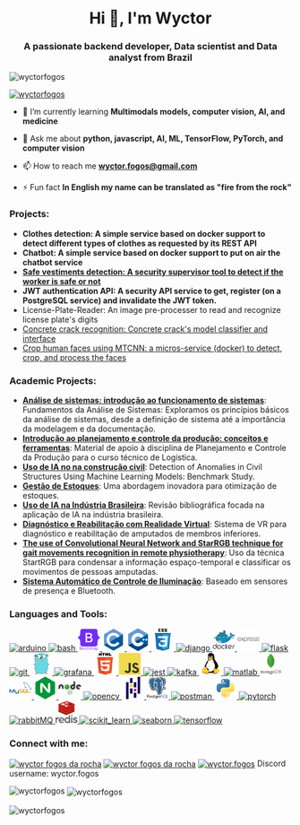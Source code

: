 <h1 align="center">Hi 👋, I'm Wyctor</h1>
<h3 align="center">A passionate backend developer, Data scientist and Data analyst from Brazil</h3>

<p align="left"> <img src="https://komarev.com/ghpvc/?username=wyctorfogos&label=Profile%20views&color=0e75b6&style=flat" alt="wyctorfogos" /> </p>

<p align="left"> <a href="https://github.com/ryo-ma/github-profile-trophy"><img src="https://github-profile-trophy.vercel.app/?username=wyctorfogos" alt="wyctorfogos" /></a> </p>

- 🌱 I’m currently learning **Multimodals models, computer vision, AI, and medicine**

- 💬 Ask me about **python, javascript, AI, ML, TensorFlow, PyTorch, and computer vision**

- 📫 How to reach me **wyctor.fogos@gmail.com**

- ⚡ Fun fact **In English my name can be translated as "fire from the rock"**
<h3 align="left">Projects:</h3>
<ul>
  <li>
    <b><a>Clothes detection: A simple service based on docker support to detect different types of clothes as requested by its REST API </a></b>
  </li>
  <li>
    <b><a>Chatbot: A simple service based on docker support to put on air the chatbot service </a></b>
  </li>
  <li>
    <b><a href="https://youtu.be/5-tAZy62vCY">Safe vestiments detection: A security supervisor tool to detect if the worker is safe or not</a></b>
  </li>
   <li>
    <b><a>JWT authentication API: A security API service to get, register (on a PostgreSQL service) and invalidate the JWT token.</a></b>
   </li>
  <li>
    <a>License-Plate-Reader: An image pre-processer to read and recognize license plate's digits</a>
  </li>
  <li>
    <a href="https://github.com/wyctorfogos/Interface_test_Crack_concrete_using_.git"> Concrete crack recognition: Concrete crack's model classifier and interface</a>
  </li>
  <li>
     <a href="https://github.com/wyctorfogos/Crop-faces-using-MTCNN"> Crop human faces using MTCNN: a micros-service (docker) to detect, crop, and process the faces</a>
  </li>
  
</ul>
<h3 align="left">Academic Projects:</h3>
<ul>
  <li>
    <b><a href="https://atenaeditora.com.br/catalogo/ebook/analise-de-sistemas-introducao-ao-funcionamento-de-sistemas">Análise de sistemas: introdução ao funcionamento de sistemas</a></b>: Fundamentos da Análise de Sistemas: Exploramos os princípios básicos da análise de sistemas, desde a definição de sistema até a importância da modelagem e da documentação.
  </li>
  <li>
    <b><a href="https://atenaeditora.com.br/catalogo/ebook/introducao-ao-planejamento-e-controle-da-producao-conceitos-e-ferramentas">Introdução ao planejamento e controle da produção: conceitos e ferramentas</a></b>: Material de apoio à disciplina de Planejamento e Controle da Produção para o curso técnico de Logística.
  </li>
  <li>
    <b><a href="https://ieeexplore.ieee.org/document/10459929">Uso de IA no na construção civil</a></b>: Detection of Anomalies in Civil Structures Using Machine Learning Models: Benchmark Study.
  </li>
  <li>
    <b><a href="https://www.atenaeditora.com.br/catalogo/ebook/gestao-de-estoques">Gestão de Estoques</a></b>: Uma abordagem inovadora para otimização de estoques.
  </li>
  <li>
    <b><a href="https://repositorio.ifes.edu.br/handle/123456789/3734">Uso de IA na Indústria Brasileira</a></b>: Revisão bibliográfica focada na aplicação de IA na indústria brasileira.
  </li>
  <li>
    <b><a href="https://doi.org/10.1016/j.artmed.2023.102612">Diagnóstico e Reabilitação com Realidade Virtual</a></b>: Sistema de VR para diagnóstico e reabilitação de amputados de membros inferiores.
  </li>
  <li>
    <b><a href="https://doi.org/10.1109/ICECCME52200.2021.9590936">The use of Convolutional Neural Network and StarRGB technique for gait movements recognition in remote physiotherapy</a></b>: Uso da técnica StartRGB para condensar a informação espaço-temporal e classificar os movimentos de pessoas amputadas.
  </li>
  <li>
    <b><a href="https://sodebras.com.br/edicoes/N163.pdf">Sistema Automático de Controle de Iluminação</a></b>: Baseado em sensores de presença e Bluetooth.
  </li>
</ul>


<h3 align="left">Languages and Tools:</h3>
<p align="left"> <a href="https://www.arduino.cc/" target="_blank" rel="noreferrer"> <img src="https://cdn.worldvectorlogo.com/logos/arduino-1.svg" alt="arduino" width="40" height="40"/> </a> <a href="https://www.gnu.org/software/bash/" target="_blank" rel="noreferrer"> <img src="https://www.vectorlogo.zone/logos/gnu_bash/gnu_bash-icon.svg" alt="bash" width="40" height="40"/> </a> <a href="https://getbootstrap.com" target="_blank" rel="noreferrer"> <img src="https://raw.githubusercontent.com/devicons/devicon/master/icons/bootstrap/bootstrap-plain-wordmark.svg" alt="bootstrap" width="40" height="40"/> </a> <a href="https://www.cprogramming.com/" target="_blank" rel="noreferrer"> <img src="https://raw.githubusercontent.com/devicons/devicon/master/icons/c/c-original.svg" alt="c" width="40" height="40"/> </a> <a href="https://www.w3schools.com/cpp/" target="_blank" rel="noreferrer"> <img src="https://raw.githubusercontent.com/devicons/devicon/master/icons/cplusplus/cplusplus-original.svg" alt="cplusplus" width="40" height="40"/> </a> <a href="https://www.w3schools.com/css/" target="_blank" rel="noreferrer"> <img src="https://raw.githubusercontent.com/devicons/devicon/master/icons/css3/css3-original-wordmark.svg" alt="css3" width="40" height="40"/> </a> <a href="https://www.djangoproject.com/" target="_blank" rel="noreferrer"> <img src="https://cdn.worldvectorlogo.com/logos/django.svg" alt="django" width="40" height="40"/> </a> <a href="https://www.docker.com/" target="_blank" rel="noreferrer"> <img src="https://raw.githubusercontent.com/devicons/devicon/master/icons/docker/docker-original-wordmark.svg" alt="docker" width="40" height="40"/> </a> <a href="https://expressjs.com" target="_blank" rel="noreferrer"> <img src="https://raw.githubusercontent.com/devicons/devicon/master/icons/express/express-original-wordmark.svg" alt="express" width="40" height="40"/> </a> <a href="https://flask.palletsprojects.com/" target="_blank" rel="noreferrer"> <img src="https://www.vectorlogo.zone/logos/pocoo_flask/pocoo_flask-icon.svg" alt="flask" width="40" height="40"/> </a> <a href="https://git-scm.com/" target="_blank" rel="noreferrer"> <img src="https://www.vectorlogo.zone/logos/git-scm/git-scm-icon.svg" alt="git" width="40" height="40"/> </a> <a href="https://golang.org" target="_blank" rel="noreferrer"> <img src="https://raw.githubusercontent.com/devicons/devicon/master/icons/go/go-original.svg" alt="go" width="40" height="40"/> </a> <a href="https://grafana.com" target="_blank" rel="noreferrer"> <img src="https://www.vectorlogo.zone/logos/grafana/grafana-icon.svg" alt="grafana" width="40" height="40"/> </a> <a href="https://www.w3.org/html/" target="_blank" rel="noreferrer"> <img src="https://raw.githubusercontent.com/devicons/devicon/master/icons/html5/html5-original-wordmark.svg" alt="html5" width="40" height="40"/> </a> <a href="https://developer.mozilla.org/en-US/docs/Web/JavaScript" target="_blank" rel="noreferrer"> <img src="https://raw.githubusercontent.com/devicons/devicon/master/icons/javascript/javascript-original.svg" alt="javascript" width="40" height="40"/> </a> <a href="https://jestjs.io" target="_blank" rel="noreferrer"> <img src="https://www.vectorlogo.zone/logos/jestjsio/jestjsio-icon.svg" alt="jest" width="40" height="40"/> </a> <a href="https://kafka.apache.org/" target="_blank" rel="noreferrer"> <img src="https://www.vectorlogo.zone/logos/apache_kafka/apache_kafka-icon.svg" alt="kafka" width="40" height="40"/> </a> <a href="https://www.linux.org/" target="_blank" rel="noreferrer"> <img src="https://raw.githubusercontent.com/devicons/devicon/master/icons/linux/linux-original.svg" alt="linux" width="40" height="40"/> </a> <a href="https://www.mathworks.com/" target="_blank" rel="noreferrer"> <img src="https://upload.wikimedia.org/wikipedia/commons/2/21/Matlab_Logo.png" alt="matlab" width="40" height="40"/> </a> <a href="https://www.mongodb.com/" target="_blank" rel="noreferrer"> <img src="https://raw.githubusercontent.com/devicons/devicon/master/icons/mongodb/mongodb-original-wordmark.svg" alt="mongodb" width="40" height="40"/> </a> <a href="https://www.mysql.com/" target="_blank" rel="noreferrer"> <img src="https://raw.githubusercontent.com/devicons/devicon/master/icons/mysql/mysql-original-wordmark.svg" alt="mysql" width="40" height="40"/> </a> <a href="https://www.nginx.com" target="_blank" rel="noreferrer"> <img src="https://raw.githubusercontent.com/devicons/devicon/master/icons/nginx/nginx-original.svg" alt="nginx" width="40" height="40"/> </a> <a href="https://nodejs.org" target="_blank" rel="noreferrer"> <img src="https://raw.githubusercontent.com/devicons/devicon/master/icons/nodejs/nodejs-original-wordmark.svg" alt="nodejs" width="40" height="40"/> </a> <a href="https://opencv.org/" target="_blank" rel="noreferrer"> <img src="https://www.vectorlogo.zone/logos/opencv/opencv-icon.svg" alt="opencv" width="40" height="40"/> </a> <a href="https://pandas.pydata.org/" target="_blank" rel="noreferrer"> <img src="https://raw.githubusercontent.com/devicons/devicon/2ae2a900d2f041da66e950e4d48052658d850630/icons/pandas/pandas-original.svg" alt="pandas" width="40" height="40"/> </a> <a href="https://www.postgresql.org" target="_blank" rel="noreferrer"> <img src="https://raw.githubusercontent.com/devicons/devicon/master/icons/postgresql/postgresql-original-wordmark.svg" alt="postgresql" width="40" height="40"/> </a> <a href="https://postman.com" target="_blank" rel="noreferrer"> <img src="https://www.vectorlogo.zone/logos/getpostman/getpostman-icon.svg" alt="postman" width="40" height="40"/> </a> <a href="https://www.python.org" target="_blank" rel="noreferrer"> <img src="https://raw.githubusercontent.com/devicons/devicon/master/icons/python/python-original.svg" alt="python" width="40" height="40"/> </a> <a href="https://pytorch.org/" target="_blank" rel="noreferrer"> <img src="https://www.vectorlogo.zone/logos/pytorch/pytorch-icon.svg" alt="pytorch" width="40" height="40"/> </a> <a href="https://www.rabbitmq.com" target="_blank" rel="noreferrer"> <img src="https://www.vectorlogo.zone/logos/rabbitmq/rabbitmq-icon.svg" alt="rabbitMQ" width="40" height="40"/> </a> <a href="https://redis.io" target="_blank" rel="noreferrer"> <img src="https://raw.githubusercontent.com/devicons/devicon/master/icons/redis/redis-original-wordmark.svg" alt="redis" width="40" height="40"/> </a> <a href="https://scikit-learn.org/" target="_blank" rel="noreferrer"> <img src="https://upload.wikimedia.org/wikipedia/commons/0/05/Scikit_learn_logo_small.svg" alt="scikit_learn" width="40" height="40"/> </a> <a href="https://seaborn.pydata.org/" target="_blank" rel="noreferrer"> <img src="https://seaborn.pydata.org/_images/logo-mark-lightbg.svg" alt="seaborn" width="40" height="40"/> </a> <a href="https://www.tensorflow.org" target="_blank" rel="noreferrer"> <img src="https://www.vectorlogo.zone/logos/tensorflow/tensorflow-icon.svg" alt="tensorflow" width="40" height="40"/> </a> </p>

<h3 align="left">Connect with me:</h3>
<p align="left">
<a href="https://linkedin.com/in/wyctor fogos da rocha" target="blank"><img align="center" src="https://raw.githubusercontent.com/rahuldkjain/github-profile-readme-generator/master/src/images/icons/Social/linked-in-alt.svg" alt="wyctor fogos da rocha" height="30" width="40" /></a>
<a href="https://kaggle.com/wyctor fogos da rocha" target="blank"><img align="center" src="https://raw.githubusercontent.com/rahuldkjain/github-profile-readme-generator/master/src/images/icons/Social/kaggle.svg" alt="wyctor fogos da rocha" height="30" width="40" /></a>
<a href="https://instagram.com/wyctor.fogos" target="blank"><img align="center" src="https://raw.githubusercontent.com/rahuldkjain/github-profile-readme-generator/master/src/images/icons/Social/instagram.svg" alt="wyctor.fogos" height="30" width="40" /></a>
<a> Discord username: wyctor.fogos </a>
</p>

<p><img align="left" src="https://github-readme-stats.vercel.app/api/top-langs?username=wyctorfogos&show_icons=true&locale=en&layout=compact" alt="wyctorfogos" /></p>

<p>&nbsp;<img align="center" src="https://github-readme-stats.vercel.app/api?username=wyctorfogos&show_icons=true&locale=en" alt="wyctorfogos" /></p>

<p><img align="center" src="https://github-readme-streak-stats.herokuapp.com/?user=wyctorfogos&" alt="wyctorfogos" /></p>
